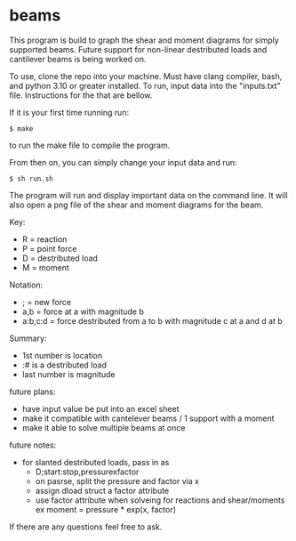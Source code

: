 # beams
This program is build to graph the shear and moment diagrams for simply supported beams. Future support for non-linear destributed loads and cantilever beams is being worked on.

To use, clone the repo into your machine. Must have clang compiler, bash, and python 3.10 or greater installed.
To run, input data into the "inputs.txt" file. Instructions for the that are bellow.

If it is your first time running run:

    $ make

to run the make file to compile the program.

From then on, you can simply change your input data and run:

    $ sh run.sh 

The program will run and display important data on the command line. It will also open a png file of the shear and moment diagrams for the beam.

Key:
* R = reaction
* P = point force
* D = destributed load
* M = moment

Notation:
* ; = new force
* a,b = force at a with magnitude b
* a:b,c:d = force destributed from a to b with magnitude c at a and d at b

Summary:
* 1st number is location
* :# is a destributed load
* last number is magnitude

future plans:
* have input value be put into an excel sheet
* make it compatible with cantelever beams / 1 support with a moment
* make it able to solve multiple beams at once

future notes:
* for slanted destributed loads, pass in as 
  * D;start:stop,pressurexfactor
  * on pasrse, split the pressure and factor via x
  * assign dload struct a factor attribute
  * use factor attribute when solveing for reactions and shear/moments  ex moment = pressure * exp(x, factor)

If there are any questions feel free to ask.
